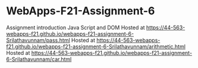# WebApps-F21-Assignment-6
Assignment introduction Java Script and DOM
Hosted at https://44-563-webapps-f21.github.io/webapps-f21-assignment-6-Srilathavunnam/pass.html
Hosted at https://44-563-webapps-f21.github.io/webapps-f21-assignment-6-Srilathavunnam/arithmetic.html
Hosted at https://44-563-webapps-f21.github.io/webapps-f21-assignment-6-Srilathavunnam/car.html
